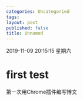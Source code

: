 ```yaml
---
categories: Uncategoried
tags: 
layout: post
published: false
title: Unnamed
---
```

2019-11-09 20:15:15 星期六
# first test 

第一次用Chrome插件编写博文